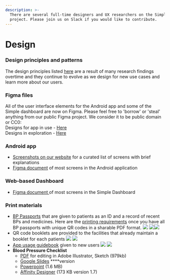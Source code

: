 ```yaml
---
description: >-
  There are several full-time designers and UX researchers on the Simple
  project. Please join us on Slack if you would like to contribute.
---
```


# Design

### Design principles and patterns

The design principles listed [here](https://docs.google.com/document/d/1SOfxi4KZZ0QuyJV6Wv6A6fCjRjza9DlaBb-_wg2WON8/edit#bookmark=kix.lm0fs2d9h01n) are a result of many research findings overtime and they continue to evolve as we design for new use cases and learn more about our users.

### Figma files

All of the user interface elements for the Android app and some of the Simple dashboard are now on Figma. Please feel free to 'borrow' or 'steal' anything from our public Figma project. We consider it to be public domain or CC0:  
Designs for app in use - [Here](https://www.figma.com/file/vmZlmlFSCOrEYzTMkqsNB8/Simple-Production?node-id=2206%3A155)  
Designs in exploration - [Here](%20https://www.figma.com/file/kONxBLSXwcQDnV7ya4hIXA/Simple%28Exploration%29?node-id=3686%3A36070%20)

### Android app

* [Screenshots on our website](https://simple.org/screens) for a curated list of screens with brief explanations
* [Figma document](https://www.figma.com/file/vmZlmlFSCOrEYzTMkqsNB8/Simple-Production) of most screens in the Android application

### Web-based Dashboard

* [Figma document ](https://www.figma.com/file/9inSvRD4dXcMfXchlyDZVV/Dashboard-Production)of most screens in the Simple Dashboard

### Print materials

* [BP Passports](https://www.dropbox.com/s/k95pspwvh8vikx4/BP%20Passport%20Punjabi%20v10%20%E2%80%94%20Sample.pdf?dl=0) that are given to patients as an ID and a record of recent BPs and medicines.  Here are the [printing requirements](https://docs.google.com/document/d/19YPdPkMGppi7046uuNlxMCKrLaNiZRGTpiOgMHTSWFM/edit#) once you have all BP passports with unique QR codes in a sharable PDF format.   ![](../.gitbook/assets/img_20191204_173454_2.jpg) ![](../.gitbook/assets/img_20191204_173700_2.jpg)![](../.gitbook/assets/img_20191204_173738_2.jpg)  
* QR code booklets are provided to the facilities that already maintain a booklet for each patients ![](../.gitbook/assets/qr_code_stickers.jpg) ![](../.gitbook/assets/sticker_peeled.jpg) 
* [App usage guidebook](https://drive.google.com/a/resolvetosavelives.org/file/d/1MM2dEpUBgE3EyZS9CrzuxgjHqIQa3eb1/view?usp=sharing) given to new users ![](../.gitbook/assets/front-cover2.jpg) ![](../.gitbook/assets/quick-guide2.jpg) 
* **Blood Pressure Checklist**
  * [PDF](https://drive.google.com/a/resolvetosavelives.org/file/d/10stzyT8OM3BxpeX2qAJLjhrGF6jkqu_C/view?usp=sharing) for editing in Adobe Illustrator, Sketch \(979kb\)
  * [Google Slides](https://docs.google.com/presentation/d/1xIZoc5J_ouOHqPZToDq1UIEwyWBO85rjIELM6QO1nes/edit?usp=sharing) ****version
  * [Powerpoint](https://www.dropbox.com/s/mxpxgtkw5l5uq9j/Blood-Pressure-Measurement-Checklist-012-CC0.pptx?dl=0) \(1.6 MB\) 
  * [Affinity Designer](https://www.dropbox.com/s/qdbv9jg6d6fe8r9/BP%20checklist%20illustration.afdesign?dl=0) \(173 KB version 1.7\)




